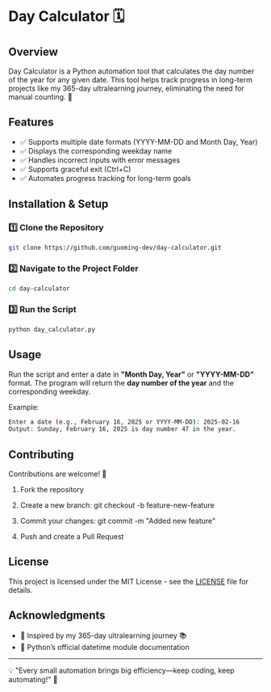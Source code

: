 # **Day Calculator 🗓️**

## **Overview**

Day Calculator is a Python automation tool that calculates the day number of the year for any given date. This tool helps track progress in long-term projects like my 365-day ultralearning journey, eliminating the need for manual counting. 🚀

## **Features**
- ✅ Supports multiple date formats (YYYY-MM-DD and Month Day, Year)
- ✅ Displays the corresponding weekday name
- ✅ Handles incorrect inputs with error messages
- ✅ Supports graceful exit (Ctrl+C)
- ✅ Automates progress tracking for long-term goals


## **Installation & Setup**

### **1️⃣ Clone the Repository**
```bash
git clone https://github.com/guoming-dev/day-calculator.git
```
### **2️⃣ Navigate to the Project Folder**
``` bash
cd day-calculator
```
### **3️⃣ Run the Script**
```bash
python day_calculator.py
```

## **Usage**
Run the script and enter a date in **"Month Day, Year"** or **"YYYY-MM-DD"** format. The program will return the **day number of the year** and the corresponding weekday.

Example:
```bash
Enter a date (e.g., February 16, 2025 or YYYY-MM-DD): 2025-02-16
Output: Sunday, February 16, 2025 is day number 47 in the year.
```

## **Contributing**
Contributions are welcome! 🎉

1. Fork the repository

2. Create a new branch: git checkout -b feature-new-feature

3. Commit your changes: git commit -m "Added new feature"

4. Push and create a Pull Request

## **License**

This project is licensed under the MIT License - see the [LICENSE](https://github.com/guoming-dev/day-calculator/blob/main/LICENSE) file for details.

## **Acknowledgments**

- 🔹 Inspired by my 365-day ultralearning journey 📚
- 🔹 Python’s official datetime module documentation
---
💡 "Every small automation brings big efficiency—keep coding, keep automating!" 🚀

